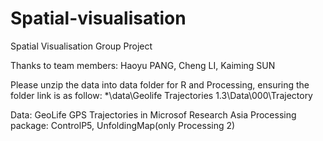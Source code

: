 # Spatial-visualisation
Spatial Visualisation Group Project 

Thanks to team members: Haoyu PANG, Cheng LI, Kaiming SUN

Please unzip the data into data folder for R and Processing, ensuring the folder link is as follow:
*\data\Geolife Trajectories 1.3\Data\000\Trajectory

Data: GeoLife GPS Trajectories in Microsof Research Asia
Processing package: ControlP5, UnfoldingMap(only Processing 2)
